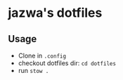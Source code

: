 # jazwa's dotfiles



## Usage


- Clone in `.config`
- checkout dotfiles dir: `cd dotfiles`
- run `stow .`

